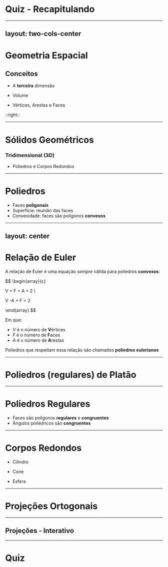 # Quiz - Recapitulando

<Quiz questionsNumber=1 />

---
layout: two-cols-center
---

# Geometria Espacial

## Conceitos

<v-clicks>

- A **terceira** dimensão

- Volume

- Vértices, Arestas e Faces

</v-clicks>

::right::

<Solids />

---

# Sólidos Geométricos

### Tridimensional (3D)

- Poliedros e Corpos Redondos

---

# Poliedros

- Faces **poligonais**
- Superfície: reunião das faces
- Convexidade: faces são polígonos **convexos**

---
layout: center
---

# Relação de Euler

A relação de Euler é uma equação _sempre_ válida para poliedros **convexos**:

$$
\begin{array}{c}

V + F = A + 2 \\

V -A + F = 2

\end{array}
$$

Em que:

- $V$ é o número de **V**értices
- $F$ é o número de **F**aces
- $A$ é o número de **A**restas

Poliedros que respeitam essa relação são chamados **poliedros eulerianos**

---

# Poliedros (regulares) de Platão

<PlatonicSolids />

---

# Poliedros Regulares

- Faces são polígonos **regulares** e **congruentes**
- Ângulos poliédricos são **congruentes**

---

# Corpos Redondos

- Cilindro

- Cone

- Esfera

---

# Projeções Ortogonais

<Projections />

---

## Projeções - Interativo

<ProjectionsInteractive />

---

# Quiz

<Quiz questionsNumber=2 />